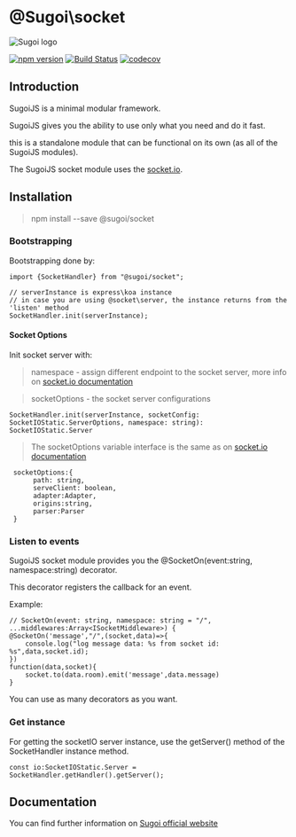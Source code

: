# @Sugoi\socket

![Sugoi logo](https://sugoijs.com/assets/logo_inverse.png)

[![npm version](https://badge.fury.io/js/%40sugoi%2Fsocket.svg)](https://badge.fury.io/js/%40sugoi%2Fsocket)
[![Build Status](https://travis-ci.org/sugoiJS/socket.svg?branch=master)](https://travis-ci.org/sugoiJS/socket)
[![codecov](https://codecov.io/gh/sugoiJS/socket/branch/master/graph/badge.svg)](https://codecov.io/gh/sugoiJS/socket)


## Introduction
SugoiJS is a minimal modular framework.

SugoiJS gives you the ability to use only what you need and do it fast.

this is a standalone module that can be functional on its own (as all of the SugoiJS modules).

The SugoiJS socket module uses the [socket.io](https://www.npmjs.com/package/socket.io).

## Installation

> npm install --save @sugoi/socket

### Bootstrapping
Bootstrapping done by:

    import {SocketHandler} from "@sugoi/socket";

    // serverInstance is express\koa instance
    // in case you are using @socket\server, the instance returns from the 'listen' method
    SocketHandler.init(serverInstance);


#### Socket Options

 Init socket server with:

 > namespace -  assign different endpoint to the socket server, more info on [socket.io documentation](https://socket.io/docs/rooms-and-namespaces/)

 > socketOptions - the socket server configurations

    SocketHandler.init(serverInstance, socketConfig: SocketIOStatic.ServerOptions, namespace: string): SocketIOStatic.Server


> The socketOptions variable interface is the same as on [socket.io documentation](https://socket.io/docs/server-api/)

     socketOptions:{
          path: string,
          serveClient: boolean,
          adapter:Adapter,
          origins:string,
          parser:Parser
     }

### Listen to events

SugoiJS socket module provides you the @SocketOn(event:string, namespace:string) decorator.

This decorator registers the callback for an event.

Example:

    // SocketOn(event: string, namespace: string = "/", ...middlewares:Array<ISocketMiddleware>) {
    @SocketOn('message',"/",(socket,data)=>{
        console.log("log message data: %s from socket id: %s",data,socket.id);
    })
    function(data,socket){
        socket.to(data.room).emit('message',data.message)
    }

You can use as many decorators as you want.

### Get instance

For getting the socketIO server instance, use the getServer() method of the SocketHandler instance method.

    const io:SocketIOStatic.Server = SocketHandler.getHandler().getServer();

## Documentation

You can find further information on [Sugoi official website](https://sugoijs.com)